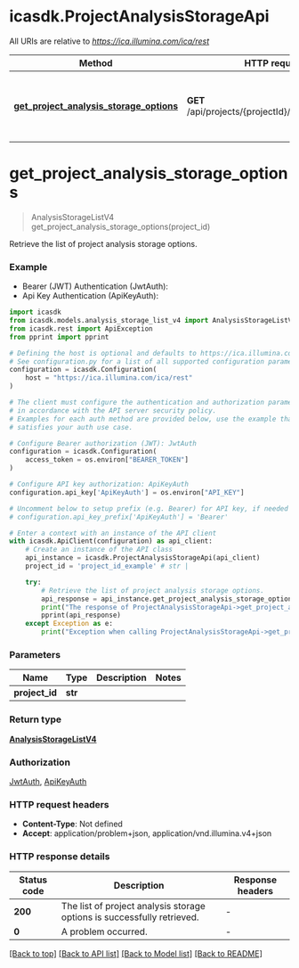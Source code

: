 # icasdk.ProjectAnalysisStorageApi

All URIs are relative to *https://ica.illumina.com/ica/rest*

Method | HTTP request | Description
------------- | ------------- | -------------
[**get_project_analysis_storage_options**](ProjectAnalysisStorageApi.md#get_project_analysis_storage_options) | **GET** /api/projects/{projectId}/analysisStorages | Retrieve the list of project analysis storage options.


# **get_project_analysis_storage_options**
> AnalysisStorageListV4 get_project_analysis_storage_options(project_id)

Retrieve the list of project analysis storage options.

### Example

* Bearer (JWT) Authentication (JwtAuth):
* Api Key Authentication (ApiKeyAuth):

```python
import icasdk
from icasdk.models.analysis_storage_list_v4 import AnalysisStorageListV4
from icasdk.rest import ApiException
from pprint import pprint

# Defining the host is optional and defaults to https://ica.illumina.com/ica/rest
# See configuration.py for a list of all supported configuration parameters.
configuration = icasdk.Configuration(
    host = "https://ica.illumina.com/ica/rest"
)

# The client must configure the authentication and authorization parameters
# in accordance with the API server security policy.
# Examples for each auth method are provided below, use the example that
# satisfies your auth use case.

# Configure Bearer authorization (JWT): JwtAuth
configuration = icasdk.Configuration(
    access_token = os.environ["BEARER_TOKEN"]
)

# Configure API key authorization: ApiKeyAuth
configuration.api_key['ApiKeyAuth'] = os.environ["API_KEY"]

# Uncomment below to setup prefix (e.g. Bearer) for API key, if needed
# configuration.api_key_prefix['ApiKeyAuth'] = 'Bearer'

# Enter a context with an instance of the API client
with icasdk.ApiClient(configuration) as api_client:
    # Create an instance of the API class
    api_instance = icasdk.ProjectAnalysisStorageApi(api_client)
    project_id = 'project_id_example' # str | 

    try:
        # Retrieve the list of project analysis storage options.
        api_response = api_instance.get_project_analysis_storage_options(project_id)
        print("The response of ProjectAnalysisStorageApi->get_project_analysis_storage_options:\n")
        pprint(api_response)
    except Exception as e:
        print("Exception when calling ProjectAnalysisStorageApi->get_project_analysis_storage_options: %s\n" % e)
```



### Parameters


Name | Type | Description  | Notes
------------- | ------------- | ------------- | -------------
 **project_id** | **str**|  | 

### Return type

[**AnalysisStorageListV4**](AnalysisStorageListV4.md)

### Authorization

[JwtAuth](../README.md#JwtAuth), [ApiKeyAuth](../README.md#ApiKeyAuth)

### HTTP request headers

 - **Content-Type**: Not defined
 - **Accept**: application/problem+json, application/vnd.illumina.v4+json

### HTTP response details

| Status code | Description | Response headers |
|-------------|-------------|------------------|
**200** | The list of project analysis storage options is successfully retrieved. |  -  |
**0** | A problem occurred. |  -  |

[[Back to top]](#) [[Back to API list]](../README.md#documentation-for-api-endpoints) [[Back to Model list]](../README.md#documentation-for-models) [[Back to README]](../README.md)

